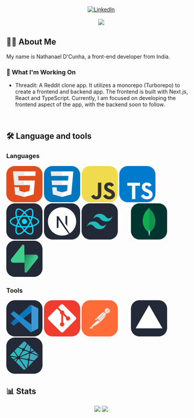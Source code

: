 <div align="center">
  <a href="https://www.linkedin.com/in/nathanaelpd01" target="_blank">
    <img title="LinkedIn" src="https://img.shields.io/badge/LinkedIn-0077B5?style=for-the-badge&logo=linkedin&logoColor=white" />
  </a>
</div>
<br />
<div align="center">
  <picture>
    <img src="https://visitor-badge.laobi.icu/badge?page_id=nathanaeld01.nathanaeld01"  />
  </picture>
</div>

## 👩‍💻  About Me 
My name is Nathanael D'Cunha, a front-end developer from India.

### 🔭 What I'm Working On
* Threadit: A Reddit clone app. It utilizes a monorepo (Turborepo) to create a frontend and backend app. The frontend is built with Next.js, React and TypeScript. Currently, I am focused on developing the frontend aspect of the app, with the backend soon to follow.

<br/>

## 🛠 Language and tools
### Languages
<picture>
  <img alt="HTML" title="HTML" src=/icons/html.svg">
</picture>
<picture>
  <img alt="CSS" title="CSS" src="/icons/css.svg">
</picture>
<picture>
  <img alt="JavaScript" title="JavaScript" src="/icons/js.svg">
</picture>
<picture>
  <img alt="TypeScript" title="TypeScript" src="/icons/ts.svg">
</picture>
&nbsp;
&nbsp;
&nbsp;
&nbsp;
<picture>
  <img alt="React" title="React" src="/icons/react.svg">
</picture>
<picture>
  <img alt="NextJS" title="NextJS" src="/icons/nextjs.svg">
</picture>
<picture>
  <img alt="Tailwind CSS" title="Tailwind CSS" src="/icons/tailwindcss.svg">
</picture>
&nbsp;
&nbsp;
&nbsp;
&nbsp;
<picture>
  <img alt="MongoDB" title="MongoDB" src="/icons/mongodb.svg" />
</picture>
<picture>
  <img alt="Supabase" title="Supabase" src="/icons/supabase.svg" />
</picture>

### Tools
<picture>
  <img alt="VS Code" title="VS Code" src="/icons/vscode.svg" />
</picture>
<picture>
  <img alt="Git" title="Git" src="/icons/git.svg">
</picture>
<picture>
  <img alt="Postman" title="Postman" src="/icons/postman.svg">
</picture>
&nbsp;
&nbsp;
&nbsp;
&nbsp;
<picture>
  <img alt="Vercel" title="Vercel" src="/icons/vercel.svg">
</picture>
<picture>
  <img alt="Netlify" title="Netlify" src="/icons/netlify.svg">
</picture>

## 📊 Stats
<div align="center">
  <picture>
    <img height="185.5px" src="https://github-readme-stats.vercel.app/api?username=nathanaeld01&theme=react&show_icons=true&hide_border=true&count_private=true)" />
  </picture>
  <picture>
    <img height="185.5px" src="https://github-readme-stats.vercel.app/api/top-langs/?username=nathanaeld01&theme=react&show_icons=true&hide_border=true&layout=compact" />
  </picture>
</div>
